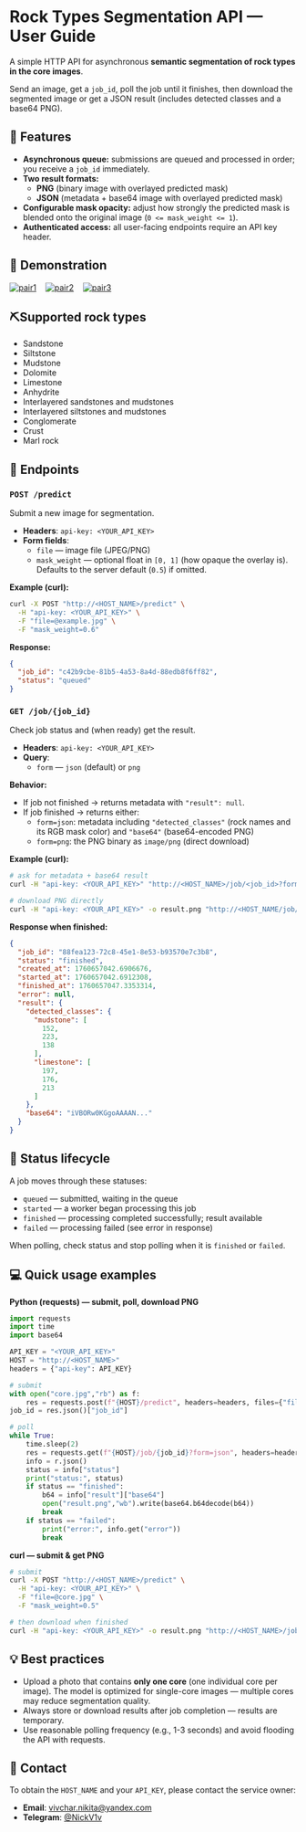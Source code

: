 # Rock Types Segmentation API — User Guide

A simple HTTP API for asynchronous **semantic segmentation of rock types in the core images**.

Send an image, get a `job_id`, poll the job until it finishes, then download the segmented image or get a JSON result (includes detected classes and a base64 PNG).

## 🚀 Features
* **Asynchronous queue:** submissions are queued and processed in order; you receive a `job_id` immediately.
* **Two result formats:** 
  * **PNG** (binary image with overlayed predicted mask)  
  * **JSON** (metadata + base64 image with overlayed predicted mask)
* **Configurable mask opacity:** adjust how strongly the predicted mask is blended onto the original image (`0 <= mask_weight <= 1`).
* **Authenticated access:** all user-facing endpoints require an API key header.

## 📸 Demonstration

<div style="display:flex; flex-wrap:wrap; gap:16px;">
  <a href="demo_pairs/pair1.jpg"><img src="demo_pairs/pair1.jpg" alt="pair1" style="max-height:600px;"></a>
  <a href="demo_pairs/pair2.jpg"><img src="demo_pairs/pair2.jpg" alt="pair2" style="max-height:600px;"></a>
  <a href="demo_pairs/pair3.jpg"><img src="demo_pairs/pair3.jpg" alt="pair3" style="max-height:600px;"></a>
</div>

## ⛏️Supported rock types
* Sandstone
* Siltstone
* Mudstone
* Dolomite
* Limestone
* Anhydrite
* Interlayered sandstones and mudstones
* Interlayered siltstones and mudstones
* Conglomerate
* Crust
* Marl rock

## 🔗 Endpoints

### `POST /predict`
Submit a new image for segmentation.
* **Headers**: `api-key: <YOUR_API_KEY>`
* **Form fields**:
  * `file` — image file (JPEG/PNG)
  * `mask_weight` — optional float in `[0, 1]` (how opaque the overlay is). Defaults to the server default (`0.5`) if omitted.

**Example (curl):**
```bash
curl -X POST "http://<HOST_NAME>/predict" \
  -H "api-key: <YOUR_API_KEY>" \
  -F "file=@example.jpg" \
  -F "mask_weight=0.6"
```

**Response:**
```json
{
  "job_id": "c42b9cbe-81b5-4a53-8a4d-88edb8f6ff82",
  "status": "queued"
}
```

### `GET /job/{job_id}`
Check job status and (when ready) get the result.
* **Headers**: `api-key: <YOUR_API_KEY>`
* **Query**:
  * `form` — `json` (default) or `png`

**Behavior:**
* If job not finished → returns metadata with `"result": null`.
* If job finished → returns either:
  * `form=json`: metadata including `"detected_classes"` (rock names and its RGB mask color) and `"base64"` (base64-encoded PNG)
  * `form=png`: the PNG binary as `image/png` (direct download)

**Example (curl):**

```bash
# ask for metadata + base64 result
curl -H "api-key: <YOUR_API_KEY>" "http://<HOST_NAME>/job/<job_id>?form=json"

# download PNG directly
curl -H "api-key: <YOUR_API_KEY>" -o result.png "http://<HOST_NAME/job/<job_id>?form=png"
```

**Response when finished:**

```json
{
  "job_id": "88fea123-72c8-45e1-8e53-b93570e7c3b8",
  "status": "finished",
  "created_at": 1760657042.6906676,
  "started_at": 1760657042.6912308,
  "finished_at": 1760657047.3353314,
  "error": null,
  "result": {
    "detected_classes": {
      "mudstone": [
        152, 
        223,
        138
      ],
      "limestone": [
        197,
        176,
        213
      ]
    },
    "base64": "iVBORw0KGgoAAAAN..."
  }
}
```

## 🔄 Status lifecycle
A job moves through these statuses:
* `queued` — submitted, waiting in the queue
* `started` — a worker began processing this job
* `finished` — processing completed successfully; result available
* `failed` — processing failed (see error in response)

When polling, check status and stop polling when it is `finished` or `failed`.

## 💻 Quick usage examples
**Python (requests) — submit, poll, download PNG**
```python
import requests
import time
import base64

API_KEY = "<YOUR_API_KEY>"
HOST = "http://<HOST_NAME>"
headers = {"api-key": API_KEY}

# submit
with open("core.jpg","rb") as f:
    res = requests.post(f"{HOST}/predict", headers=headers, files={"file": f}, data={"mask_weight": 0.5})
job_id = res.json()["job_id"]

# poll
while True:
    time.sleep(2)
    res = requests.get(f"{HOST}/job/{job_id}?form=json", headers=headers)
    info = r.json()
    status = info["status"]
    print("status:", status)
    if status == "finished":
        b64 = info["result"]["base64"]
        open("result.png","wb").write(base64.b64decode(b64))
        break
    if status == "failed":
        print("error:", info.get("error"))
        break
```

**curl — submit & get PNG**
```bash
# submit
curl -X POST "http://<HOST_NAME>/predict" \
  -H "api-key: <YOUR_API_KEY>" \
  -F "file=@core.jpg" \
  -F "mask_weight=0.5"

# then download when finished
curl -H "api-key: <YOUR_API_KEY>" -o result.png "http://<HOST_NAME>/job/<job_id>?form=png"
```

## 💡 Best practices
* Upload a photo that contains **only one core** (one individual core per image). The model is optimized for single-core images — multiple cores may reduce segmentation quality.
* Always store or download results after job completion — results are temporary.
* Use reasonable polling frequency (e.g., 1-3 seconds) and avoid flooding the API with requests.

## 🤝 Contact
To obtain the `HOST_NAME` and your `API_KEY`, please contact the service owner:
* **Email**: [vivchar.nikita@yandex.com](mailto:vivchar.nikita@yandex.com?subject=Cores%20API)
* **Telegram**: [@NickV1v](https://t.me/Nickv1v)







